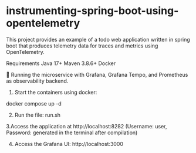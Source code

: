 # instrumenting-spring-boot-using-opentelemetry

This project provides an example of a todo web application written in spring boot that produces telemetry data for traces and metrics using OpenTelemetry. 

Requirements
  Java 17+
  Maven 3.8.6+
  Docker
  
 
🏢 Running the microservice with Grafana, Grafana Tempo, and Prometheus as observability backend.
1. Start the containers using docker:

  docker compose up -d
  
2. Run the file:
  run.sh

3.Access the application at http://localhost:8282 (Username: user, Password: generated in the terminal after compilation)

4. Access the Grafana UI: http://localhost:3000
